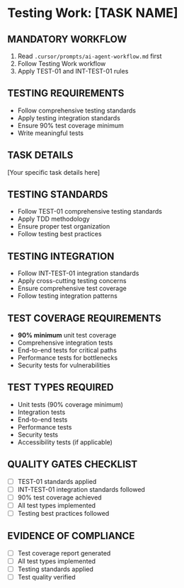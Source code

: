 # Testing Work: [TASK NAME]

## MANDATORY WORKFLOW
1. Read `.cursor/prompts/ai-agent-workflow.md` first
2. Follow Testing Work workflow
3. Apply TEST-01 and INT-TEST-01 rules

## TESTING REQUIREMENTS
- Follow comprehensive testing standards
- Apply testing integration standards
- Ensure 90% test coverage minimum
- Write meaningful tests

## TASK DETAILS
[Your specific task details here]

## TESTING STANDARDS
- Follow TEST-01 comprehensive testing standards
- Apply TDD methodology
- Ensure proper test organization
- Follow testing best practices

## TESTING INTEGRATION
- Follow INT-TEST-01 integration standards
- Apply cross-cutting testing concerns
- Ensure comprehensive test coverage
- Follow testing integration patterns

## TEST COVERAGE REQUIREMENTS
- **90% minimum** unit test coverage
- Comprehensive integration tests
- End-to-end tests for critical paths
- Performance tests for bottlenecks
- Security tests for vulnerabilities

## TEST TYPES REQUIRED
- Unit tests (90% coverage minimum)
- Integration tests
- End-to-end tests
- Performance tests
- Security tests
- Accessibility tests (if applicable)

## QUALITY GATES CHECKLIST
- [ ] TEST-01 standards applied
- [ ] INT-TEST-01 integration standards followed
- [ ] 90% test coverage achieved
- [ ] All test types implemented
- [ ] Testing best practices followed

## EVIDENCE OF COMPLIANCE
- [ ] Test coverage report generated
- [ ] All test types implemented
- [ ] Testing standards applied
- [ ] Test quality verified
